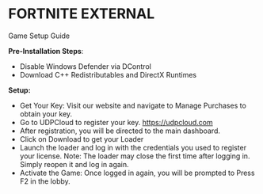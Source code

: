 # FORTNITE EXTERNAL

Game Setup Guide

**Pre-Installation Steps**:

* Disable Windows Defender via DControl
* Download C++ Redistributables and DirectX Runtimes

**Setup:**

* Get Your Key: Visit our website and navigate to Manage Purchases to obtain your key.
* Go to UDPCloud to register your key. https://udpcloud.com
* After registration, you will be directed to the main dashboard.
* Click on Download to get your Loader
* Launch the loader and log in with the credentials you used to register your license. Note: The loader may close the first time after logging in. Simply reopen it and log in again.
* Activate the Game: Once logged in again, you will be prompted to Press F2 in the lobby.

